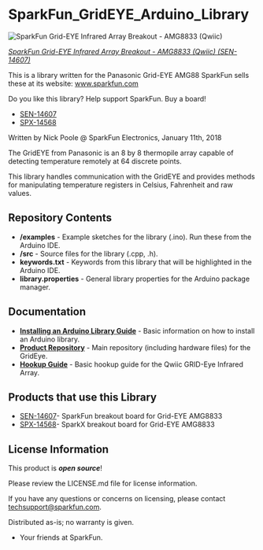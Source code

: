 SparkFun_GridEYE_Arduino_Library
========================================

![SparkFun Grid-EYE Infrared Array Breakout - AMG8833 (Qwiic)](https://cdn.sparkfun.com//assets/parts/1/2/7/7/5/14607-SparkFun_GridEYE_Infrared_Array_-_AMG8833__Qwiic_-01.jpg)

[*SparkFun Grid-EYE Infrared Array Breakout - AMG8833 (Qwiic) (SEN-14607)*](https://www.sparkfun.com/products/14607)

  This is a library written for the Panasonic Grid-EYE AMG88
  SparkFun sells these at its website: www.sparkfun.com
  
  Do you like this library? Help support SparkFun. Buy a board!
  * [SEN-14607](https://www.sparkfun.com/products/14607)
  * [SPX-14568](https://www.sparkfun.com/products/14568)

  Written by Nick Poole @ SparkFun Electronics, January 11th, 2018

  The GridEYE from Panasonic is an 8 by 8 thermopile array capable
  of detecting temperature remotely at 64 discrete points.
  
  This library handles communication with the GridEYE and provides
  methods for manipulating temperature registers in Celsius,
  Fahrenheit and raw values.

Repository Contents
-------------------

* **/examples** - Example sketches for the library (.ino). Run these from the Arduino IDE. 
* **/src** - Source files for the library (.cpp, .h).
* **keywords.txt** - Keywords from this library that will be highlighted in the Arduino IDE. 
* **library.properties** - General library properties for the Arduino package manager. 

Documentation
--------------

* **[Installing an Arduino Library Guide](https://learn.sparkfun.com/tutorials/installing-an-arduino-library)** - Basic information on how to install an Arduino library.
* **[Product Repository](https://github.com/sparkfun/Qwiic_GRIDEye)** - Main repository (including hardware files) for the GridEye.
* **[Hookup Guide](https://learn.sparkfun.com/tutorials/qwiic-grid-eye-infrared-array-hookup-guide)** - Basic hookup guide for the Qwiic GRID-Eye Infrared Array.

Products that use this Library 
---------------------------------

* [SEN-14607](https://www.sparkfun.com/products/14607)- SparkFun breakout board for Grid-EYE AMG8833
* [SPX-14568](https://www.sparkfun.com/products/14568)- SparkX breakout board for Grid-EYE AMG8833

License Information
-------------------

This product is _**open source**_! 

Please review the LICENSE.md file for license information. 

If you have any questions or concerns on licensing, please contact techsupport@sparkfun.com.

Distributed as-is; no warranty is given.

- Your friends at SparkFun.
